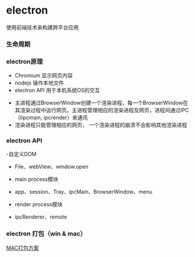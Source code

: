 
# electron
使用前端技术来构建跨平台应用

### 生命周期

### electron原理

 - Chromium 显示网页内容
 - nodejs 操作本地文件
 - electron API 用于本机系统OS的交互

 * 主进程通过BrowserWindow创建一个渲染进程，每一个BrowserWindow在其渲染过程中运行网页。主进程管理相应的渲染进程及网页，进程间通过IPC（Iipcmain, ipcrender）来通讯
 * 渲染进程只能管理相应的网页， 一个渲染进程的崩溃不会影响其他渲染进程
### electron API
 -自定义DOM
  * File、webView、window.open

 - main process模块
 * app、session、Tray、ipcMain、BrowserWindow、menu
  
 - render process模块
 * ipcRenderer、remote

### electron 打包（win & mac）

[MAC打包方案](./MAC打包配置.doc)
